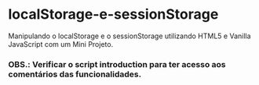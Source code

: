 # localStorage-e-sessionStorage
Manipulando o localStorage e o sessionStorage utilizando HTML5 e Vanilla JavaScript com um Mini Projeto.

### OBS.: Verificar o script introduction para ter acesso aos comentários das funcionalidades.
